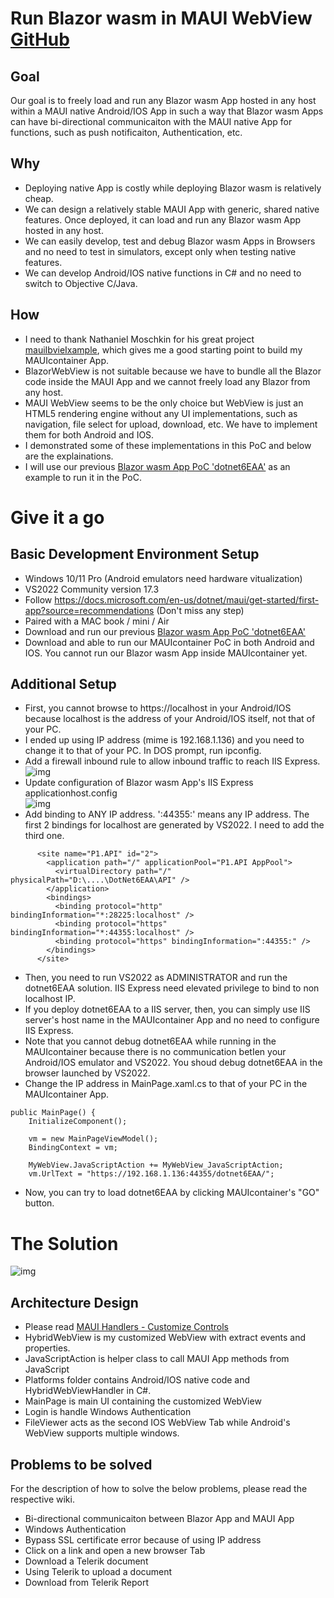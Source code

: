 # Run Blazor wasm in MAUI WebView [GitHub](https://github.com/leungkimming/MAUIcontainer)
## Goal
Our goal is to freely load and run any Blazor wasm App hosted in any host within a MAUI native Android/IOS App in such a way that Blazor wasm Apps can have bi-directional communicaiton with the MAUI native App for functions, such as push notificaiton, Authentication, etc.
## Why
* Deploying native App is costly while deploying Blazor wasm is relatively cheap.
* We can design a relatively stable MAUI App with generic, shared native features. Once deployed, it can load and run any Blazor wasm App hosted in any host.
* We can easily develop, test and debug Blazor wasm Apps in Browsers and no need to test in simulators, except only when testing native features.
* We can develop Android/IOS native functions in C# and no need to switch to Objective C/Java.
## How
* I need to thank Nathaniel Moschkin for his great project [mauiIbvieIxample](https://github.com/nmoschkin/mauiIbvieIxample), which gives me a good starting point to build my MAUIcontainer App.
* BlazorWebView is not suitable because we have to bundle all the Blazor code inside the MAUI App and we cannot freely load any Blazor from any host.
* MAUI WebView seems to be the only choice but WebView is just an HTML5 rendering engine without any UI implementations, such as navigation, file select for upload, download, etc. We have to implement them for both Android and IOS.
* I demonstrated some of these implementations in this PoC and below are the explainations.
* I will use our previous [Blazor wasm App PoC 'dotnet6EAA'](https://github.com/leungkimming/DotNet6EAA) as an example to run it in the PoC.
# Give it a go
## Basic Development Environment Setup
* Windows 10/11 Pro (Android emulators need hardware vitualization)
* VS2022 Community version 17.3
* Follow https://docs.microsoft.com/en-us/dotnet/maui/get-started/first-app?source=recommendations (Don't miss any step)
* Paired with a MAC book / mini / Air
* Download and run our previous [Blazor wasm App PoC 'dotnet6EAA'](https://github.com/leungkimming/DotNet6EAA)
* Download and able to run our MAUIcontainer PoC in both Android and IOS. You cannot run our Blazor wasm App inside MAUIcontainer yet.
## Additional Setup
* First, you cannot browse to https://localhost in your Android/IOS because localhost is the address of your Android/IOS itself, not that of your PC.
* I ended up using IP address (mime is 192.168.1.136) and you need to change it to that of your PC. In DOS prompt, run ipconfig.
* Add a firewall inbound rule to allow inbound traffic to reach IIS Express.
![img](./images/firewall.png)
* Update configuration of Blazor wasm App's IIS Express applicationhost.config<br>
![img](./images/IISExpress.png)
* Add binding to ANY IP address. ':44355:' means any IP address. The first 2 bindings for localhost are generated by VS2022. I need to add the third one.
```
      <site name="P1.API" id="2">
        <application path="/" applicationPool="P1.API AppPool">
          <virtualDirectory path="/" physicalPath="D:\....\DotNet6EAA\API" />
        </application>
        <bindings>
          <binding protocol="http" bindingInformation="*:28225:localhost" />
          <binding protocol="https" bindingInformation="*:44355:localhost" />
          <binding protocol="https" bindingInformation=":44355:" />
        </bindings>
      </site>
```
* Then, you need to run VS2022 as ADMINISTRATOR and run the dotnet6EAA solution. IIS Express need elevated privilege to bind to non localhost IP.
* If you deploy dotnet6EAA to a IIS server, then, you can simply use IIS server's host name in the MAUIcontainer App and no need to configure IIS Express.
* Note that you cannot debug dotnet6EAA while running in the MAUIcontainer because there is no communication betIen your Android/IOS emulator and VS2022. You shoud debug dotnet6EAA in the browser launched by VS2022.
* Change the IP address in MainPage.xaml.cs to that of your PC in the MAUIcontainer App.
```
public MainPage() {
    InitializeComponent();

    vm = new MainPageViewModel();
    BindingContext = vm;

    MyWebView.JavaScriptAction += MyWebView_JavaScriptAction;
    vm.UrlText = "https://192.168.1.136:44355/dotnet6EAA/";
```
* Now, you can try to load dotnet6EAA by clicking MAUIcontainer's "GO" button.
# The Solution
![img](./images/solution.png)
## Architecture Design
* Please read [MAUI Handlers - Customize Controls](https://docs.microsoft.com/en-us/dotnet/maui/user-interface/handlers/)
* HybridWebView is my customized WebView with extract events and properties.
* JavaScriptAction is helper class to call MAUI App methods from JavaScript
* Platforms folder contains Android/IOS native code and HybridWebViewHandler in C#.
* MainPage is main UI containing the customized WebView
* Login is handle Windows Authentication
* FileViewer acts as the second IOS WebView Tab while Android's WebView supports multiple windows. 
## Problems to be solved
For the description of how to solve the below problems, please read the respective wiki.
* Bi-directional communicaiton between Blazor App and MAUI App
* Windows Authentication
* Bypass SSL certificate error because of using IP address
* Click on a link and open a new browser Tab
* Download a Telerik document
* Using Telerik to upload a document
* Download from Telerik Report
